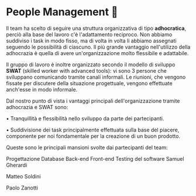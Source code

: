 ﻿# People Management 👥 
Il team ha scelto di seguire una struttura organizzativa di tipo **adhocratica**, perciò alla base del lavoro c'è l'adattamento reciproco. Non abbiamo suddiviso i task in modo fisso, ma di volta in volta li abbiamo assegnati seguendo le possibilità di ciascuno. Il più grande vantaggio nell'utilizzo della adhocrazia è quella di avere un'organizzazione molto flessibile e adattabile.

Il gruppo di lavoro è inoltre organizzato secondo il modello di sviluppo **SWAT** (skilled worker with advanced tools): vi sono 3 persone che sviluppano comunicando tramite canali informali. Le riunioni, che vengono fissate per discutere della situazione progettuale, vengono effettuate anch'esse in modo informale.

Dal nostro punto di vista i vantaggi principali dell'organizzazione tramite adhocrazia e SWAT sono:

• Tranquillità e flessibilità nello sviluppo da parte dei partecipanti.

• Suddivisione dei task principalmente effettuata sulla base del piacere, componente per noi fondamentale per la creazione di un buon prodotto.

Queste sono le principali mansioni svolte dai partecipanti del team:

Progettazione DatabaseBack-endFront-endTesting del softwareSamuel GherardiMatteo SoldiniPaolo Zanotti

